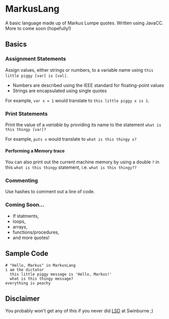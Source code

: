 MarkusLang
==========

A basic language made up of Markus Lumpe quotes. Written using JavaCC. More to come soon (hopefully!)

## Basics

### Assignment Statements
Assign values, either strings or numbers, to a variable name using `this little piggy [var] is [val]`.

- Numbers are described using the IEEE standard for floating-point values
- Strings are encapsulated using single quotes

For example, `var x = 1` would translate to `this little piggy x is 1`.

### Print Statements
Print the value of a *variable* by providing its name to the statement `what is this thingy [var]?`

For example, `puts x` would translate to `what is this thingy x?`

#### Performing a Memory trace
You can also print out the current machine memory by using a double `?` in this `what is this thingy` statement, i.e. `what is this thingy??`

### Commenting
Use hashes to comment out a line of code.

### Coming Soon...

- If statments,
- loops,
- arrays,
- functions/procedures,
- and more quotes!

## Sample Code

````
# "Hello, Markus" in MarkusLang
i am the dictator
  this little piggy message is 'Hello, Markus!'
  what is this thingy message?
everything is peachy

````

## Disclaimer

You probably won't get any of this if you never did [LSD](http://www.future.swinburne.edu.au/units/Languages-in-Software-Development-HIT3315/local) at Swinburne ;)